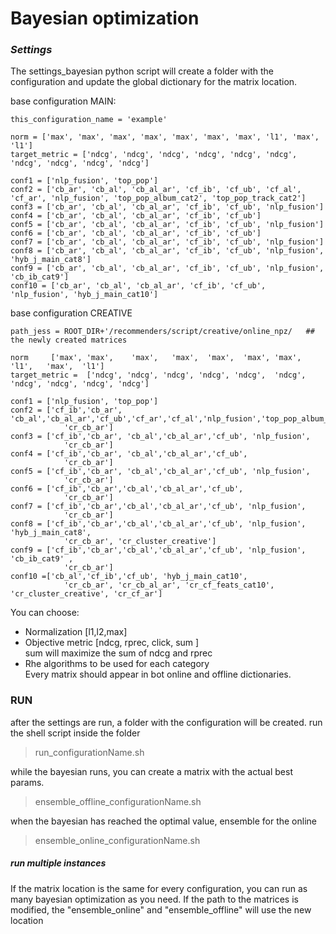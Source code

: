 # Bayesian optimization 

### ***Settings***
 The settings_bayesian python script will create a folder with the configuration and update the global dictionary 
 for the matrix location.
 
 base configuration MAIN:
 
 > 
 
    this_configuration_name = 'example'
    
    norm = ['max', 'max', 'max', 'max', 'max', 'max', 'max', 'l1', 'max', 'l1']
    target_metric = ['ndcg', 'ndcg', 'ndcg', 'ndcg', 'ndcg', 'ndcg', 'ndcg', 'ndcg', 'ndcg', 'ndcg']
    
    conf1 = ['nlp_fusion', 'top_pop']
    conf2 = ['cb_ar', 'cb_al', 'cb_al_ar', 'cf_ib', 'cf_ub', 'cf_al', 'cf_ar', 'nlp_fusion', 'top_pop_album_cat2', 'top_pop_track_cat2']
    conf3 = ['cb_ar', 'cb_al', 'cb_al_ar', 'cf_ib', 'cf_ub', 'nlp_fusion']
    conf4 = ['cb_ar', 'cb_al', 'cb_al_ar', 'cf_ib', 'cf_ub']
    conf5 = ['cb_ar', 'cb_al', 'cb_al_ar', 'cf_ib', 'cf_ub', 'nlp_fusion']
    conf6 = ['cb_ar', 'cb_al', 'cb_al_ar', 'cf_ib', 'cf_ub']
    conf7 = ['cb_ar', 'cb_al', 'cb_al_ar', 'cf_ib', 'cf_ub', 'nlp_fusion']
    conf8 = ['cb_ar', 'cb_al', 'cb_al_ar', 'cf_ib', 'cf_ub', 'nlp_fusion', 'hyb_j_main_cat8']
    conf9 = ['cb_ar', 'cb_al', 'cb_al_ar', 'cf_ib', 'cf_ub', 'nlp_fusion', 'cb_ib_cat9']
    conf10 = ['cb_ar', 'cb_al', 'cb_al_ar', 'cf_ib', 'cf_ub', 'nlp_fusion', 'hyb_j_main_cat10']
     
 base configuration CREATIVE    
>  
    path_jess = ROOT_DIR+'/recommenders/script/creative/online_npz/   ## the newly created matrices
    
    norm     ['max', 'max',    'max',   'max',  'max',  'max', 'max',  'l1',   'max',  'l1']
    target_metric =  ['ndcg', 'ndcg', 'ndcg', 'ndcg', 'ndcg',  'ndcg',  'ndcg', 'ndcg', 'ndcg', 'ndcg']
    
    conf1 = ['nlp_fusion', 'top_pop']
    conf2 = ['cf_ib','cb_ar', 'cb_al','cb_al_ar','cf_ub','cf_ar','cf_al','nlp_fusion','top_pop_album_cat2','top_pop_track_cat2',
                'cr_cb_ar']
    conf3 = ['cf_ib','cb_ar', 'cb_al','cb_al_ar','cf_ub', 'nlp_fusion',
                'cr_cb_ar']
    conf4 = ['cf_ib','cb_ar', 'cb_al','cb_al_ar','cf_ub',
                'cr_cb_ar']
    conf5 = ['cf_ib','cb_ar', 'cb_al','cb_al_ar','cf_ub', 'nlp_fusion',
                'cr_cb_ar']
    conf6 = ['cf_ib','cb_ar','cb_al','cb_al_ar','cf_ub',
                'cr_cb_ar']
    conf7 = ['cf_ib','cb_ar','cb_al','cb_al_ar','cf_ub', 'nlp_fusion',
                'cr_cb_ar']
    conf8 = ['cf_ib','cb_ar','cb_al','cb_al_ar','cf_ub', 'nlp_fusion', 'hyb_j_main_cat8',
                'cr_cb_ar', 'cr_cluster_creative']
    conf9 = ['cf_ib','cb_ar','cb_al','cb_al_ar','cf_ub', 'nlp_fusion', 'cb_ib_cat9' ,
                'cr_cb_ar']
    conf10 =['cb_al','cf_ib','cf_ub', 'hyb_j_main_cat10',
                'cr_cb_ar', 'cr_cb_al_ar', 'cr_cf_feats_cat10', 'cr_cluster_creative', 'cr_cf_ar']


        
     
  
 You can choose:
  * Normalization [l1,l2,max]
  * Objective metric [ndcg, rprec, click, sum ]<br/>
  sum will maximize the sum of ndcg and rprec
  * Rhe algorithms to be used for each category<br/>
 Every matrix should appear in bot online and offline dictionaries.
 
 
 
### RUN
after the settings are run, a folder with the configuration will be created.
run the shell script inside the folder
> run_configurationName.sh

while the bayesian runs, you can create a matrix with the actual best params.
> ensemble_offline_configurationName.sh

when the bayesian has reached the optimal value, ensemble for the online
> ensemble_online_configurationName.sh

 
##### run multiple instances
If the matrix location is the same for every configuration, you can run as many bayesian optimization as you need.
If the path to the matrices is modified, the "ensemble_online" and "ensemble_offline" will use the new location

